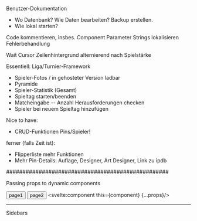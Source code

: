 Benutzer-Dokumentation
- Wo Datenbank? Wie Daten bearbeiten? Backup erstellen.
- Wie lokal starten?

Code kommentieren, insbes. Component Parameter
Strings lokalisieren
Fehlerbehandlung

Wait Cursor
Zeilenhintergrund alternierend nach Spielstärke

Essentiell: Liga/Turnier-Framework
- Spieler-Fotos / in gehosteter Version ladbar
- Pyramide
- Spieler-Statistik (Gesamt)
- Spieltag starten/beenden
- Matcheingabe
-- Anzahl Herausforderungen checken
- Spieler bei neuem Spieltag hinzufügen

Nice to have:
- CRUD-Funktionen Pins/Spieler!

ferner (falls Zeit ist):
- Flipperliste mehr Funktionen
- Mehr Pin-Details: Auflage, Designer, Art Designer, Link zu ipdb


##################################################

Passing props to dynamic components

<script>
	import Page1 from './Page1.svelte';
	import Page2 from './Page2.svelte';
	
	let component;
	let props;
	
	const page1 = () => {
		component = Page1;
		props = {page1Prop: 1};
	};
	
	const page2 = () => {
		component = Page2;
		props = {page2Prop: 2};
	};
	
	page1();
</script>

<button on:click={page1}>page1</button>
<button on:click={page2}>page2</button>
<svelte:component this={component} {...props}/>

--------------------------------------------------

Sidebars

<Sidebar asideClass="w-56">
	<SidebarWrapper>
		<SidebarGroup>
			<SidebarItem label="Flipper losen" href=/liga/flipliga/{id}/draw {spanClass}>
				<ClapperboardPlaySolid
					class="w-5 h-5 text-gray-500 transition duration-75 dark:text-gray-400 group-hover:text-gray-900 dark:group-hover:text-white"
				/>
			</SidebarItem>
			<SidebarItem label="Rangliste" href="/admin/players" {spanClass}>
				<ListSolid
					class="w-5 h-5 text-gray-500 transition duration-75 dark:text-gray-400 group-hover:text-gray-900 dark:group-hover:text-white"
				/>
			</SidebarItem>
			<SidebarItem label="Matches" href="/admin/tournaments" {spanClass}>
				<ClipboardListSolid
					class="w-5 h-5 text-gray-500 transition duration-75 dark:text-gray-400 group-hover:text-gray-900 dark:group-hover:text-white"
				/>
			</SidebarItem>
			<SidebarItem label="Pyramide" href="/admin/tournaments" {spanClass}>
				<MountainSunSolid
					class="w-5 h-5 text-gray-500 transition duration-75 dark:text-gray-400 group-hover:text-gray-900 dark:group-hover:text-white"
				/>
			</SidebarItem>
			<SidebarItem label="Matcheingabe" href="/admin/tournaments" {spanClass}>
				<TerminalSolid
					class="w-5 h-5 text-gray-500 transition duration-75 dark:text-gray-400 group-hover:text-gray-900 dark:group-hover:text-white"
				/>
			</SidebarItem>
			<SidebarItem label="Statistik" href="/admin/tournaments" {spanClass}>
				<DatabaseSolid
					class="w-5 h-5 text-gray-500 transition duration-75 dark:text-gray-400 group-hover:text-gray-900 dark:group-hover:text-white"
				/>
			</SidebarItem>
		</SidebarGroup>
	</SidebarWrapper>
</Sidebar>
